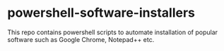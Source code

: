 # powershell-software-installers
This repo contains powershell scripts to automate installation of popular software such as Google Chrome, Notepad++ etc.
